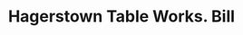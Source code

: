 ---
doi: 10.7916/D8DF8366
date_other: '1910'
date_other_textual: 1910-1919
form: printed ephemera
genre:
- Invoices
name:
- Hagerstown Table Works
object_in_context_url: https://biggert.cul.columbia.edu/items/view/ave_biggert_00568
subject_hierarchical_geographic:
- Hagerstown, Maryland, United States
subject_name:
- Hagerstown Table Works
title: Hagerstown Table Works. Bill
sort_title: Hagerstown Table Works. Bill
call_number: ave_biggert_00568
coordinates:
- 39.64277777777778,-77.72
pid: ave_biggert_00568
identifiers: ave_biggert_00568
thumbnail: https://derivativo-2.library.columbia.edu/iiif/2/ldpd:343779/full/!256,256/0/native.jpg
permalink: "/items/ave_biggert_00568/"
layout: iiif-image-page
---